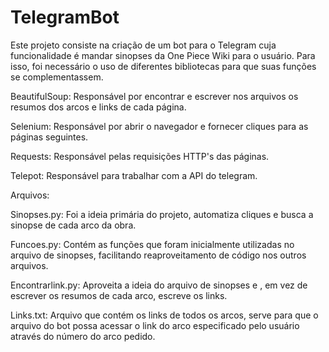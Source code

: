 # TelegramBot

Este projeto consiste na criação de um bot para o Telegram cuja funcionalidade é mandar sinopses da One Piece Wiki para o usuário. Para isso, foi necessário o uso de diferentes bibliotecas para que suas funções se complementassem.

BeautifulSoup: 
Responsável por encontrar e escrever nos arquivos os resumos dos arcos e links de cada página.

Selenium: 
Responsável por abrir o navegador e fornecer cliques para as páginas seguintes.

Requests: 
Responsável pelas requisições HTTP's das páginas.

Telepot: 
Responsável para trabalhar com a API do telegram.

Arquivos:

Sinopses.py:
Foi a ideia primária do projeto, automatiza cliques e busca a sinopse de cada arco da obra.

Funcoes.py:
Contém as funções que foram inicialmente utilizadas no arquivo de sinopses, facilitando reaproveitamento de código nos outros arquivos.

Encontrarlink.py:
Aproveita a ideia do arquivo de sinopses e , em vez de escrever os resumos de cada arco, escreve os links.

Links.txt:
Arquivo que contém os links de todos os arcos, serve para que o arquivo do bot possa acessar o link do arco especificado pelo usuário através do número do arco pedido.


